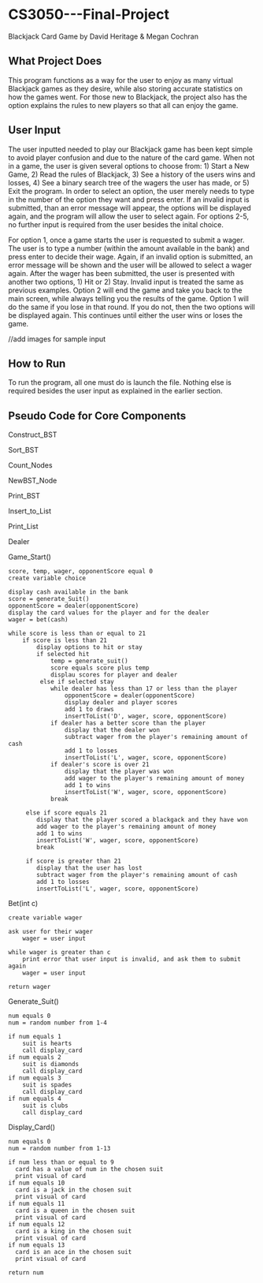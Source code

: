 # CS3050---Final-Project

Blackjack Card Game by David Heritage & Megan Cochran

## What Project Does
This program functions as a way for the user to enjoy as many virtual Blackjack games as they desire, while also storing accurate statistics on how the games went. For those new to Blackjack, the project also has the option explains the rules to new players so that all can enjoy the game.

## User Input
The user inputted needed to play our Blackjack game has been kept simple to avoid player confusion and due to the nature of the card game. When not in a game, the user is given several options to choose from: 1) Start a New Game, 2) Read the rules of Blackjack, 3) See a history of the users wins and losses, 4) See a binary search tree of the wagers the user has made, or 5) Exit the program. In order to select an option, the user merely needs to type in the number of the option they want and press enter. If an invalid input is submitted, than an error message will appear, the options will be displayed again, and the program will allow the user to select again. For options 2-5, no further input is required from the user besides the inital choice. 

For option 1, once a game starts the user is requested to submit a wager. The user is to type a number (within the amount available in the bank) and press enter to decide their wage. Again, if an invalid option is submitted, an error message will be shown and the user will be allowed to select a wager again. After the wager has been submitted, the user is presented with another two options, 1) Hit or 2) Stay. Invalid input is treated the same as previous examples. Option 2 will end the game and take you back to the main screen, while always telling you the results of the game. Option 1 will do the same if you lose in that round. If you do not, then the two options will be displayed again. This continues until either the user wins or loses the game.

//add images for sample input

## How to Run
To run the program, all one must do is launch the file. Nothing else is required besides the user input as explained in the earlier section. 

## Pseudo Code for Core Components

Construct_BST

Sort_BST

Count_Nodes

NewBST_Node

Print_BST

Insert_to_List

Print_List

Dealer

Game_Start()

    score, temp, wager, opponentScore equal 0
    create variable choice
    
    display cash available in the bank
    score = generate_Suit()
    opponentScore = dealer(opponentScore)
    display the card values for the player and for the dealer
    wager = bet(cash)
    
    while score is less than or equal to 21
        if score is less than 21
            display options to hit or stay
            if selected hit
                temp = generate_suit()
                score equals score plus temp
                displau scores for player and dealer
             else if selected stay
                while dealer has less than 17 or less than the player
                    opponentScore = dealer(opponentScore)
                    display dealer and player scores
                    add 1 to draws
                    insertToList('D', wager, score, opponentScore)
                if dealer has a better score than the player
                    display that the dealer won
                    subtract wager from the player's remaining amount of cash
                    add 1 to losses
                    insertToList('L', wager, score, opponentScore)
                if dealer's score is over 21
                    display that the player was won
                    add wager to the player's remaining amount of money
                    add 1 to wins
                    insertToList('W', wager, score, opponentScore)
                break
                
         else if score equals 21
            display that the player scored a blackgack and they have won
            add wager to the player's remaining amount of money
            add 1 to wins
            insertToList('W', wager, score, opponentScore)
            break
         
         if score is greater than 21
            display that the user has lost
            subtract wager from the player's remaining amount of cash
            add 1 to losses
            insertToList('L', wager, score, opponentScore)

Bet(int c)

    create variable wager
    
    ask user for their wager
        wager = user input
        
    while wager is greater than c
        print error that user input is invalid, and ask them to submit again
        wager = user input
        
    return wager

Generate_Suit()

    num equals 0
    num = random number from 1-4
    
    if num equals 1
        suit is hearts
        call display_card
    if num equals 2
        suit is diamonds
        call display_card
    if num equals 3
        suit is spades
        call display_card
    if num equals 4
        suit is clubs
        call display_card

Display_Card()

    num equals 0
    num = random number from 1-13
    
    if num less than or equal to 9
      card has a value of num in the chosen suit
      print visual of card
    if num equals 10
      card is a jack in the chosen suit
      print visual of card
    if num equals 11
      card is a queen in the chosen suit
      print visual of card
    if num equals 12
      card is a king in the chosen suit
      print visual of card
    if num equals 13
      card is an ace in the chosen suit
      print visual of card
      
    return num
